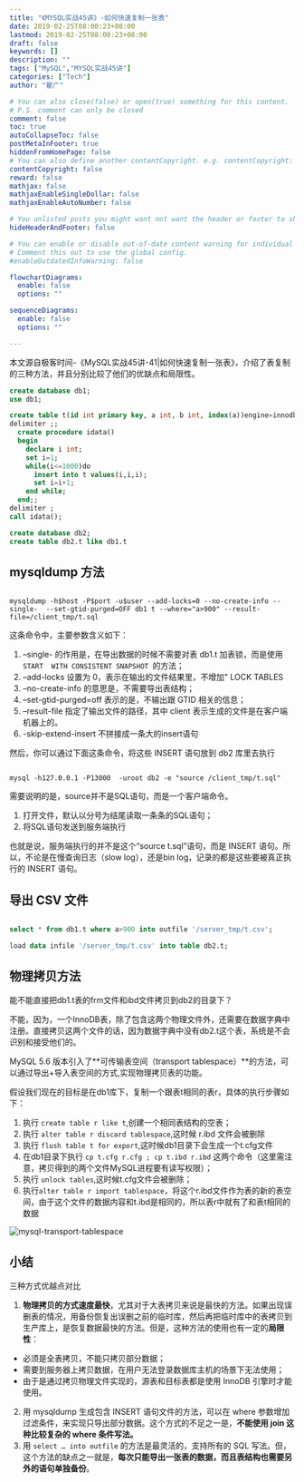 ```yaml
---
title: "《MYSQL实战45讲》-如何快速复制一张表"
date: 2019-02-25T08:00:23+08:00
lastmod: 2019-02-25T08:00:23+08:00
draft: false
keywords: []
description: ""
tags: ["MySQL","MYSQL实战45讲"]
categories: ["Tech"]
author: "瞿广"

# You can also close(false) or open(true) something for this content.
# P.S. comment can only be closed
comment: false
toc: true
autoCollapseToc: false
postMetaInFooter: true
hiddenFromHomePage: false
# You can also define another contentCopyright. e.g. contentCopyright: "This is another copyright."
contentCopyright: false
reward: false
mathjax: false
mathjaxEnableSingleDollar: false
mathjaxEnableAutoNumber: false

# You unlisted posts you might want not want the header or footer to show
hideHeaderAndFooter: false

# You can enable or disable out-of-date content warning for individual post.
# Comment this out to use the global config.
#enableOutdatedInfoWarning: false

flowchartDiagrams:
  enable: false
  options: ""

sequenceDiagrams: 
  enable: false
  options: ""

---
```

本文源自极客时间-《MySQL实战45讲-41|如何快速复制一张表》，介绍了表复制的三种方法，并且分别比较了他们的优缺点和局限性。
<!--more-->


```sql
create database db1;
use db1;

create table t(id int primary key, a int, b int, index(a))engine=innodb;
delimiter ;;
  create procedure idata()
  begin
    declare i int;
    set i=1;
    while(i<=1000)do
      insert into t values(i,i,i);
      set i=i+1;
    end while;
  end;;
delimiter ;
call idata();

create database db2;
create table db2.t like db1.t

```

## mysqldump 方法

```shell

mysqldump -h$host -P$port -u$user --add-locks=0 --no-create-info --single-  --set-gtid-purged=OFF db1 t --where="a>900" --result-file=/client_tmp/t.sql

```

这条命令中，主要参数含义如下：

1. –single- 的作用是，在导出数据的时候不需要对表 db1.t 加表锁，而是使用 `START  WITH CONSISTENT SNAPSHOT `的方法；
2. –add-locks 设置为 0，表示在输出的文件结果里，不增加" LOCK TABLES 
3. –no-create-info 的意思是，不需要导出表结构；
4. –set-gtid-purged=off 表示的是，不输出跟 GTID 相关的信息；
5. –result-file 指定了输出文件的路径，其中 client 表示生成的文件是在客户端机器上的。
6. -skip-extend-insert 不拼接成一条大的insert语句

然后，你可以通过下面这条命令，将这些 INSERT 语句放到 db2 库里去执行

```shell

mysql -h127.0.0.1 -P13000  -uroot db2 -e "source /client_tmp/t.sql"

```

需要说明的是，source并不是SQL语句，而是一个客户端命令。

1. 打开文件，默认以分号为结尾读取一条条的SQL语句；
2. 将SQL语句发送到服务端执行

也就是说，服务端执行的并不是这个“source t.sql”语句，而是 INSERT 语句。所以，不论是在慢查询日志（slow log），还是bin log，记录的都是这些要被真正执行的 INSERT 语句。

## 导出 CSV 文件

```sql

select * from db1.t where a>900 into outfile '/server_tmp/t.csv';

```

```sql
load data infile '/server_tmp/t.csv' into table db2.t;
```

## 物理拷贝方法

能不能直接把db1.t表的frm文件和ibd文件拷贝到db2的目录下？

不能，因为，一个InnoDB表，除了包含这两个物理文件外，还需要在数据字典中注册。直接拷贝这两个文件的话，因为数据字典中没有db2.t这个表，系统是不会识别和接受他们的。

MySQL 5.6 版本引入了**可传输表空间（transport tablespace）**的方法，可以通过导出+导入表空间的方式,实现物理拷贝表的功能。

假设我们现在的目标是在db1库下，复制一个跟表t相同的表r，具体的执行步骤如下：

1. 执行 `create table r like t`,创建一个相同表结构的空表；
2. 执行 `alter table r discard tablespace`,这时候 r.ibd 文件会被删除
3. 执行 `flush table t for export`,这时候db1目录下会生成一个t.cfg文件
4. 在db1目录下执行 `cp t.cfg r.cfg ; cp t.ibd r.ibd` 这两个命令（这里需注意，拷贝得到的两个文件MySQL进程要有读写权限）；
5. 执行 `unlock tables`,这时候t.cfg文件会被删除；
6. 执行`alter table r import tablespace`，将这个r.ibd文件作为表的新的表空间，由于这个文件的数据内容和t.ibd是相同的，所以表r中就有了和表t相同的数据

![mysql-transport-tablespace](/img/mysql-transport-tablespace.jpg)
## 小结

三种方式优越点对比

1. **物理拷贝的方式速度最快**，尤其对于大表拷贝来说是最快的方法。如果出现误删表的情况，用备份恢复出误删之前的临时库，然后再把临时库中的表拷贝到生产库上，是恢复数据最快的方法。但是，这种方法的使用也有一定的**局限性**：
  - 必须是全表拷贝，不能只拷贝部分数据；
  - 需要到服务器上拷贝数据，在用户无法登录数据库主机的场景下无法使用；
  - 由于是通过拷贝物理文件实现的，源表和目标表都是使用 InnoDB 引擎时才能使用。

2. 用 mysqldump 生成包含 INSERT 语句文件的方法，可以在 where 参数增加过滤条件，来实现只导出部分数据。这个方式的不足之一是，**不能使用 join 这种比较复杂的 where 条件写法。**
3. 用 `select … into outfile` 的方法是最灵活的，支持所有的 SQL 写法。但，这个方法的缺点之一就是，**每次只能导出一张表的数据，而且表结构也需要另外的语句单独备份**。